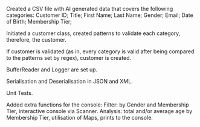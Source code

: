 Created a CSV file with AI generated data that covers the following categories:
  Customer ID;
  Title;
  First Name;
  Last Name;
  Gender;
  Email;
  Date of Birth;
  Membership Tier;

Initiated a customer class, created patterns to validate each category, therefore, the customer.

If customer is validated (as in, every category is valid after being compared to the patterns set by regex), customer is created. 

BufferReader and Logger are set up. 

Serialisation and Deserialisation in JSON and XML.

Unit Tests.

Added extra functions for the console:
  Filter: by Gender and Membership Tier, interactive console via Scanner. 
  Analysis: total and/or average age by Membership Tier, utilisation of Maps, prints to the console.



  
  
